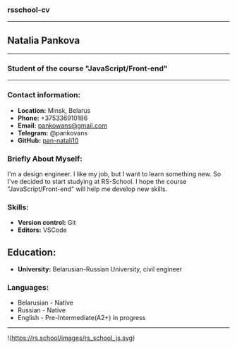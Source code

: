 ### rsschool-cv
***
## **Natalia Pankova**
***
### **Student of the course "JavaScript/Front-end"**

---

### **Contact information:**
+ **Location:** Minsk, Belarus
+ **Phone:** +375336910186
+ **Email:** pankowans@gmail.com
+ **Telegram:** @pankovans
+ **GitHub:** [pan-natali10](https://github.com/pan-natali10)

### **Briefly About Myself:**
I'm a design engineer. I like my job, but I want to learn something new. So I've decided to start studying at RS-School. I hope the course "JavaScript/Front-end" will help me develop new skills. 

### **Skills:**
+ **Version control:** Git
+ **Editors:** VSCode

## **Education:**
+ **University:** Belarusian-Russian University, civil engineer

### **Languages:**
+ Belarusian - Native
+ Russian - Native
+ English - Pre-Intermediate(A2+) in progress
***
!(https://rs.school/images/rs_school_js.svg)